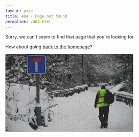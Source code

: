 ```yaml
---
layout: page
title: 404 - Page not found
permalink: /404.html
---
```


Sorry, we can't seem to find that page that you're looking for. 

How about going [back to the homepage](/)?

[<img src="/assets/images/404.jpg" alt="404 page not found" style="width: 400px;"/>](/)